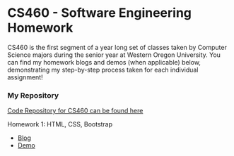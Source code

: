 # CS460 - Software Engineering Homework

CS460 is the first segment of a year long set of classes taken by Computer Science majors during the senior year at Western Oregon University. You can find my homework blogs and demos (when applicable) below, demonstrating my step-by-step process taken for each individual assignment!

### My Repository
[Code Repository for CS460 can be found here](https://github.com/jacewoods/CS460)

Homework 1: HTML, CSS, Bootstrap
* [Blog](https://jacewoods.github.io/CS460/Homework1)
* [Demo](https://jacewoods.github.io/CS460/Homework1/demo/index.html)
